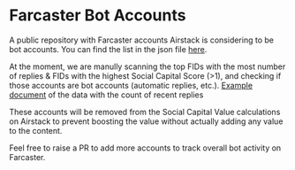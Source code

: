 # Farcaster Bot Accounts
A public repository with Farcaster accounts Airstack is considering to be bot accounts. You can find the list in the json file [here](https://github.com/Airstack-xyz/farcaster-bots/blob/main/farcaster-bots.json).

At the moment, we are manully scanning the top FIDs with the most number of replies & FIDs with the highest Social Capital Score (>1), and checking if those accounts are bot accounts (automatic replies, etc.). [Example document](https://docs.google.com/spreadsheets/d/1FRvE2WbeqCWX3D0OjljYE7RzuIGmeynk6AfFeOwWbDM/edit?usp=sharing) of the data with the count of recent replies  

These accounts will be removed from the Social Capital Value calculations on Airstack to prevent boosting the value without actually adding any value to the content.

Feel free to raise a PR to add more accounts to track overall bot activity on Farcaster.
